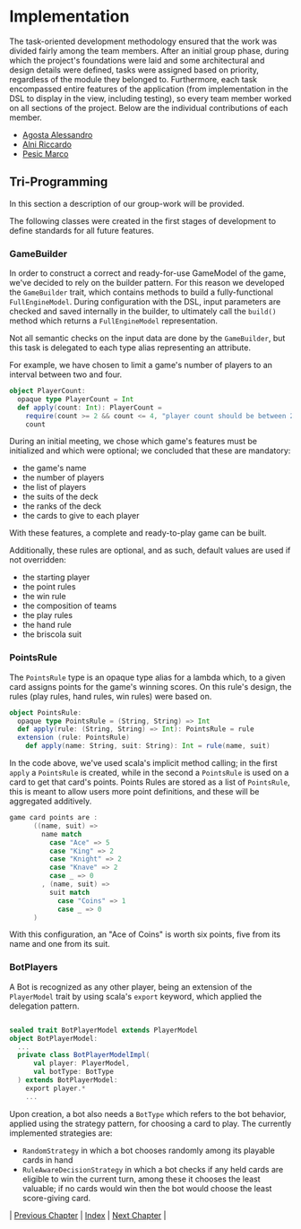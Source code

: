 # Implementation
The task-oriented development methodology ensured that the work was divided fairly among the team members. 
After an initial group phase, during which the project's foundations were laid and some architectural and design details were defined, tasks were assigned based on priority, regardless of the module they belonged to. 
Furthermore, each task encompassed entire features of the application (from implementation in the DSL to display in the view, including testing), so every team member worked on all sections of the project. 
Below are the individual contributions of each member.

- [Agosta Alessandro](./agosta.md)
- [Alni Riccardo](./alni.md)
- [Pesic Marco](./pesic.md)

## Tri-Programming
In this section a description of our group-work will be provided. 

The following classes were created in the first stages of development to define standards for all future features. 
### GameBuilder
In order to construct a correct and ready-for-use GameModel of the game, we've decided to rely on the builder pattern.
For this reason we developed the `GameBuilder` trait, which contains methods to build a fully-functional `FullEngineModel`.
During configuration with the DSL, input parameters are checked and saved internally in the builder, to ultimately call the `build()` method which returns a `FullEngineModel` representation.   

Not all semantic checks on the input data are done by the `GameBuilder`, but this task is delegated to each type alias representing an attribute. 

For example, we have chosen to limit a game's number of players to an interval between two and four. 
```scala
object PlayerCount:
  opaque type PlayerCount = Int
  def apply(count: Int): PlayerCount =
    require(count >= 2 && count <= 4, "player count should be between 2 and 4")
    count
```

During an initial meeting, we chose which game's features must be initialized and which were optional; we concluded that these are mandatory:
- the game's name
- the number of players
- the list of players
- the suits of the deck
- the ranks of the deck
- the cards to give to each player

With these features, a complete and ready-to-play game can be built.

Additionally, these rules are optional, and as such, default values are used if not overridden:
- the starting player
- the point rules
- the win rule
- the composition of teams
- the play rules
- the hand rule
- the briscola suit

### PointsRule
The `PointsRule` type is an opaque type alias for a lambda which, to a given card assigns points for the game's winning scores.
On this rule's design, the rules (play rules, hand rules, win rules) were based on.
```scala
object PointsRule:
  opaque type PointsRule = (String, String) => Int
  def apply(rule: (String, String) => Int): PointsRule = rule
  extension (rule: PointsRule)
    def apply(name: String, suit: String): Int = rule(name, suit)
```
In the code above, we've used scala's implicit method calling; in the first `apply` a `PointsRule` is created, while in the second a `PointsRule` is used on a card to get that card's points. 
Points Rules are stored as a list of `PointsRule`, this is meant to allow users more point definitions, and these will be aggregated additively.
```scala
game card points are :
      ((name, suit) =>
        name match
          case "Ace" => 5
          case "King" => 2
          case "Knight" => 2
          case "Knave" => 2
          case _ => 0
        , (name, suit) =>
          suit match
            case "Coins" => 1
            case _ => 0
      )
```
With this configuration, an "Ace of Coins" is worth six points, five from its name and one from its suit.

### BotPlayers
A Bot is recognized as any other player, being an extension of the `PlayerModel` trait by using scala's `export` keyword, which applied the delegation pattern.
```scala

sealed trait BotPlayerModel extends PlayerModel
object BotPlayerModel: 
  ...
  private class BotPlayerModelImpl(
      val player: PlayerModel,
      val botType: BotType
  ) extends BotPlayerModel:
    export player.*
    ...
```
Upon creation, a bot also needs a `BotType` which refers to the bot behavior, applied using the strategy pattern, for choosing a card to play.
The currently implemented strategies are:
- `RandomStrategy` in which a bot chooses randomly among its playable cards in hand
- `RuleAwareDecisionStrategy` in which a bot checks if any held cards are eligible to win the current turn, among these it chooses the least valuable; if no cards would win then the bot would choose the least score-giving card.

| [Previous Chapter](../5-detailed_design/index.md) | [Index](../index.md) | [Next Chapter](../7-testing/index.md) |